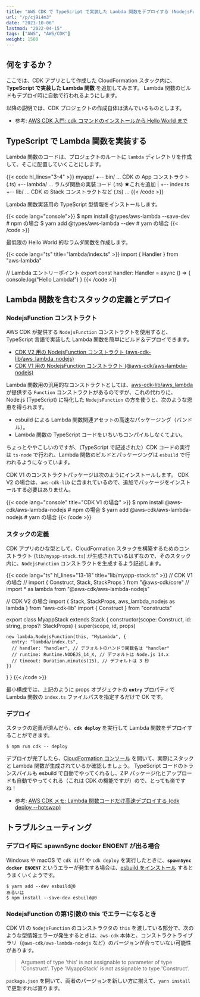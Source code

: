 ```yaml
---
title: "AWS CDK で TypeScript で実装した Lambda 関数をデプロイする (NodejsFunction)"
url: "/p/cj9i4m3"
date: "2021-10-06"
lastmod: "2022-04-15"
tags: ["AWS", "AWS/CDK"]
weight: 1500
---
```


何をするか？
----

ここでは、CDK アプリとして作成した CloudFormation スタック内に、__TypeScript で実装した Lambda 関数__ を追加してみます。
Lambda 関数のビルドもデプロイ時に自動で行われるようにします。

以降の説明では、CDK プロジェクトの作成自体は済んでいるものとします。

- 参考: [AWS CDK 入門: cdk コマンドのインストールから Hello World まで](/p/nujyfsy)


TypeScript で Lambda 関数を実装する
----

Lambda 関数のコードは、プロジェクトのルートに `lambda` ディレクトリを作成して、そこに配置していくことにします。

{{< code hl_lines="3-4" >}}
myapp/
  +-- bin/     ... CDK の App コンストラクト (.ts)
  +-- lambda/  ... ラムダ関数の実装コード (.ts) ★これを追加
  |    +-- index.ts
  +-- lib/     ... CDK の Stack コンストラクトなど (.ts)
  ...
{{< /code >}}

Lambda 関数実装用の TypeScript 型情報をインストールします。

{{< code lang="console">}}
$ npm install @types/aws-lambda --save-dev  # npm の場合
$ yarn add @types/aws-lambda --dev          # yarn の場合
{{< /code >}}

最低限の Hello World 的なラムダ関数を作成します。

{{< code lang="ts" title="lambda/index.ts" >}}
import { Handler } from "aws-lambda"

// Lambda エントリーポイント
export const handler: Handler = async () => {
  console.log("Hello Lambda!")
}
{{< /code >}}


Lambda 関数を含むスタックの定義とデプロイ
----

### NodejsFunction コンストラクト

AWS CDK が提供する `NodejsFunction` コンストラクトを使用すると、TypeScript 言語で実装した Lambda 関数を簡単にビルド＆デプロイできます。

- [CDK V2 用の NodejsFunction コンストラクト (aws-cdk-lib/aws_lambda_nodejs)](https://docs.aws.amazon.com/cdk/api/v2/docs/aws-cdk-lib.aws_lambda_nodejs-readme.html)
- [CDK V1 用の NodejsFunction コンストラクト (@aws-cdk/aws-lambda-nodejs)](https://docs.aws.amazon.com/cdk/api/v1/docs/aws-lambda-nodejs-readme.html)

Lambda 関数用の汎用的なコンストラクトとしては、[aws-cdk-lib/aws_lambda](https://docs.aws.amazon.com/cdk/api/v2/docs/aws-cdk-lib.aws_lambda-readme.html) が提供する `Function` コンストラクトがあるのですが、これの代わりに、Node.js (TypeScript) に特化した `NodejsFunction` の方を使うと、次のような恩恵を得られます。

* esbuild による Lambda 関数関連アセットの高速なパッケージング（バンドル）。
* Lambda 関数の TypeScript コードをいちいちコンパイルしなくてよい。

ちょっとややこしいのですが、（TypeScript で記述された）CDK コードの実行は `ts-node` で行われ、Lambda 関数のビルドとパッケージングは `esbuild` で行われるようになっています。

CDK V1 のコンストラクトパッケージは次のようにインストールします。
CDK V2 の場合は、`aws-cdk-lib` に含まれているので、追加でパッケージをインストールする必要はありません。

{{< code lang="console" title="CDK V1 の場合" >}}
$ npm install @aws-cdk/aws-lambda-nodejs  # npm の場合
$ yarn add @aws-cdk/aws-lambda-nodejs     # yarn の場合
{{< /code >}}

### スタックの定義

CDK アプリのひな型として、CloudFormation スタックを構築するためのコンストラクト (`lib/myapp-stack.ts`) が生成されているはずなので、そのスタック内に、`NodejsFunction` コンストラクトを生成するよう記述します。

{{< code lang="ts" hl_lines="13-18" title="lib/myapp-stack.ts" >}}
// CDK V1 の場合
// import { Construct, Stack, StackProps } from "@aws-cdk/core"
// import * as lambda from "@aws-cdk/aws-lambda-nodejs"

// CDK V2 の場合
import { Stack, StackProps, aws_lambda_nodejs as lambda } from "aws-cdk-lib"
import { Construct } from "constructs"

export class MyappStack extends Stack {
  constructor(scope: Construct, id: string, props?: StackProps) {
    super(scope, id, props)

    new lambda.NodejsFunction(this, "MyLambda", {
      entry: "lambda/index.ts",
      // handler: "handler", // デフォルトのハンドラ関数名は "handler"
      // runtime: Runtime.NODEJS_14_X, // デフォルトは Node.js 14.x
      // timeout: Duration.minutes(15), // デフォルトは 3 秒
    })
  }
}
{{< /code >}}

最小構成では、上記のように props オブジェクトの __`entry`__ プロパティで Lambda 関数の `index.ts` ファイルパスを指定するだけで OK です。

### デプロイ

スタックの定義が済んだら、__`cdk deploy`__ を実行して Lambda 関数をデプロイすることができます。

```console
$ npm run cdk -- deploy
```

デプロイが完了したら、[CloudFormation コンソール](https://console.aws.amazon.com/cloudformation/) を開いて、実際にスタックと Lambda 関数が生成されているか確認しましょう。
TypeScript コードのトランスパイルも esbuild で自動でやってくれるし、ZIP パッケージ化とアップロードも自動でやってくれる（これは CDK の機能ですが）ので、とっても楽ですね！

- 参考: [AWS CDK メモ: Lambda 関数コードだけ高速デプロイする (cdk deploy --hotswap)](/p/ap8p7n4)


トラブルシューティング
----

### デプロイ時に spawnSync docker ENOENT が出る場合

Windows や macOS で `cdk diff` や `cdk deploy` を実行したときに、__`spawnSync docker ENOENT`__ というエラーが発生する場合は、[esbuild をインストール](https://docs.aws.amazon.com/cdk/api/latest/docs/aws-lambda-nodejs-readme.html#local-bundling) するとうまくいくようです。

```console
$ yarn add --dev esbuild@0
あるいは
$ npm install --save-dev esbuild@0
```

### NodejsFunction の第1引数の this でエラーになるとき

CDK V1 の `NodejsFunction` のコンストラクタの `this` を渡している部分で、次のような型情報エラーが発生するときは、`aws-cdk` 本体と、コンストラクトライブラリ（`@aws-cdk/aws-lambda-nodejs` など）のバージョンが合っていない可能性があります。

> Argument of type 'this' is not assignable to parameter of type 'Construct'.
> Type 'MyappStack' is not assignable to type 'Construct'.

`package.json` を開いて、両者のバージョンを新しい方に揃えて、`yarn install` で更新すれば直ります。

